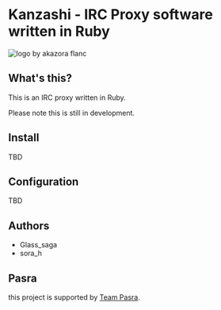 # Kanzashi - IRC Proxy software written in Ruby

![logo by akazora flanc](http://akazora.cosmio.net/Kanzashi.png)

## What's this?

This is an IRC proxy written in Ruby.

Please note this is still in development.

## Install

TBD

## Configuration

TBD

## Authors

* Glass\_saga
* sora\_h

## Pasra

this project is supported by [Team Pasra](http://pasra.tk).
